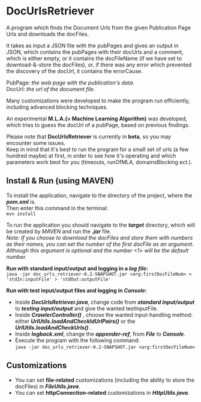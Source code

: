 DocUrlsRetriever
================
A program which finds the Document Urls from the given Publication Page Urls and downloads the docFiles.<br/>

It takes as input a JSON file with the pubPages and gives an output in JSON, which contains the pubPages with their docUrls and a comment, which is either empty, or it contains the docFileName (if we have set to download-&-store the docFiles), or, if there was any error which prevented the discovery of the docUrl, it contains the errorCause.<br/>

PubPage: *the web page with the publication's data.*<br/> 
DocUrl: *the url of the document file.*<br/>

Many customizations were developed to make the program run efficiently, including advanced blocking techniques.<br/>

An experimental **M.L.A.(= Machine Learning Algorithm)** was developed, which tries to guess the docUrl of a pubPage, based on previous findings.<br/>

Please note that **DocUrlsRetriever** is currently in **beta**, so you may encounter some issues.<br/>
Keep in mind that it's best to run the program for a small set of urls (a few hundred maybe) at first, in order to see how it's operating and which parameters work best for you (timeouts, runOfMLA, domainsBlocking ect.).

Install & Run (using MAVEN)
---------------------------
To install the application, navigate to the directory of the project, where the ***pom.xml*** is.<br/>
Then enter this command in the terminal:<br/>
``mvn install``<br/>

To run the application you should navigate to the ***target*** directory, which will be created by *MAVEN* and run the ***.jar*** file.<br/> 
*Note: If you choose to download the docFiles and store them with numbers as their names, you can set the number of the first docFile as an argument. Although this argument is optional and the number <1> will be the default number.*<br/>

**Run with standard input/output and logging in a *log file*:**<br/>
``java -jar doc_urls_retriever-0.2-SNAPSHOT.jar <arg:firstDocFileNum> < 'stdIn:inputFile' > 'stdOut:outputFile'``<br/>

**Run with test input/output files and logging in *Console*:**<br/>
- Inside ***DocUrlsRetriever.java***, change code from ***standard input/output*** to ***testing input/output*** and give the wanted testInputFile.<br/>
- Inside ***CrawlerController()*** , choose the wanted input-handling method: either ***UrlUtils.loadAndCheckIdUrlPairs()*** or the ***UrlUtils.loadAndCheckUrls()*** .<br/>
- Inside ***logback.xml***, change the ***appender-ref***, from ***File*** to ***Console***.<br/>
- Execute the program with the following command:<br/>
``java -jar doc_urls_retriever-0.2-SNAPSHOT.jar <arg:firstDocFileNum>``

Customizations
--------------
- You can set **file-related** customizations (including the ability to store the docFiles) in ***FileUtils.java***.
- You can set **httpConnection-related** customizations in ***HttpUtils.java***.